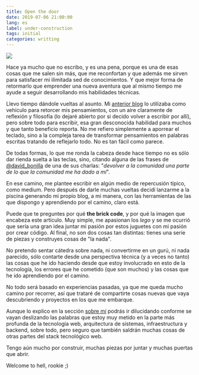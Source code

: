 ```yaml
---
title: Open the door
date: 2019-07-06 21:00:00
lang: es
label: under-construction
tags: initial
categories: writting
---
```

![](/images/open-the-door.jpg)

Hace ya mucho que no escribo, y es una pena, porque es una de esas cosas que me salen sin más, que me reconfortan y que además me sirven para satisfacer mi ilimitada sed de conocimientos. Y que mejor forma de retormarlo que emprender una nueva aventura que al mismo tiempo me ayude a seguir desarrollando mis habilidades técnicas.

Llevo tiempo dándole vueltas al asunto. Mi [anterior blog](http://paraquepensarlo.blogspot.com) lo utilizaba como vehículo para retorcer mis pensamientos, con un aire claramente de reflexión y filosofía (lo dejaré abierto por si decido volver a escribir por allí), pero sobre todo para escribir, esa gran desconocida habilidad para muchos y que tanto beneficio reporta. No me refiero simplemente a aporrear el teclado, sino a la compleja tarea de transformar pensamientos en palabras escritas tratando de reflejarlo todo. No es tan fácil como parece.
<!-- more -->

De todas formas, lo que me ronda la cabeza desde hace tiempo no es sólo dar rienda suelta a las teclas, sino, citando alguna de las frases de [@david_bonilla](https://twitter.com/david_bonilla) de una de sus charlas: "_devolver a la comunidad una parte de lo que la comunidad me ha dado a mí_". 

En ese camino, me plantee escribir en algún medio de repercusión típico, como medium. Pero después de darle muchas vueltas decidí lanzarme a la piscina generando mi propio blog, a mi manera, con las herramientas de las que dispongo y aprendiendo por el camino, claro está.

Puede que te preguntes por qué **the brick code**, y por qué la imagen que encabeza este artículo. Muy simple, me apasionan los _lego_ y se me ocurrió que sería una gran idea juntar mi pasión por estos juguetes con mi pasión por crear código. Al final, no son dos cosas tan distintas: tienes una serie de piezas y construyes cosas de "la nada".

No pretendo sentar cátedra sobre nada, ni convertirme en un gurú, ni nada parecido, sólo contarte desde una perspectiva técnica (y a veces no tanto) las cosas que he ido haciendo desde que estoy involucrado en esto de la tecnología, los errores que he cometido (que son muchos) y las cosas que he ido aprendiendo por el camino. 

No todo será basado en experiencias pasadas, ya que me queda mucho camino por recorrer, así que trataré de compartirte cosas nuevas que vaya descubriendo y proyectos en los que me embarque.

Aunque lo explico en la sección [sobre mí](/about) podrás ir dilucidando conforme se vayan deslizando las palabras que estoy muy metido en la parte más profunda de la tecnología web, arquitectura de sistemas, infraestructura y backend, sobre todo, pero seguro que también saldrán muchas cosas de otras partes del stack tecnológico web.

Tengo aún mucho por construir, muchas piezas por juntar y muchas puertas que abrir. 

Welcome to hell, rookie ;)